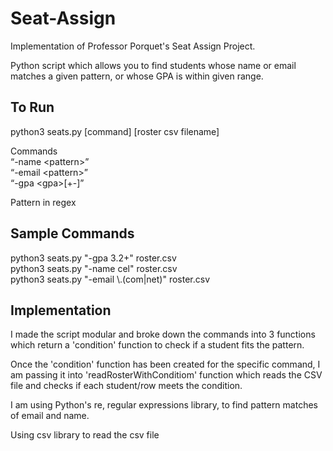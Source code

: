 # Seat-Assign

Implementation of Professor Porquet's Seat Assign Project.

Python script which allows you to find students whose name or email matches a given pattern, or whose GPA is within given range.

## To Run

python3 seats.py [command] [roster csv filename]

Commands  
“-name \<pattern>”  
“-email \<pattern>”  
“-gpa \<gpa>[+-]”  

Pattern in regex

## Sample Commands

python3 seats.py "-gpa 3.2+" roster.csv  
python3 seats.py "-name cel" roster.csv  
python3 seats.py "-email \\.(com|net)" roster.csv  


## Implementation

I made the script modular and broke down the commands into 3 functions which return a 'condition' function to check if a student fits the pattern. 

Once the 'condition' function has been created for the specific command, I am passing it into 'readRosterWithConditiom' function which reads the CSV file and checks if each student/row meets the condition. 

I am using Python's re, regular expressions library, to find pattern matches of email and name.

Using csv library to read the csv file

